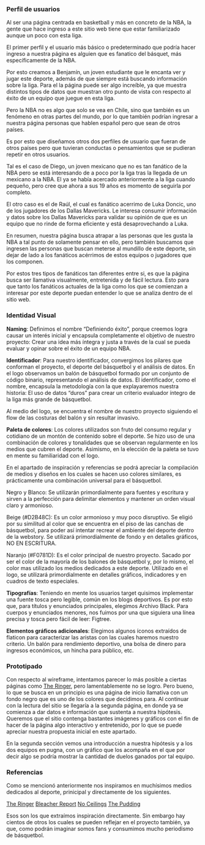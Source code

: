 ### Perfil de usuarios

Al ser una página centrada en basketball y más en concreto de la NBA, la gente que hace ingreso a este sitio web tiene que estar familiarizado aunque un poco con esta liga. 

El primer perfil y el usuario más básico o predeterminado que podría hacer ingreso a nuestra página es alguien que es fanatico del básquet, más específicamente de la NBA. 

Por esto creamos a Benjamín, un joven estudiante que le encanta ver y jugar este deporte, además de que siempre está buscando información sobre la liga. Para el la página puede ser algo increíble, ya que muestra distintos tipos de datos que muestran otro punto de vista con respecto al éxito de un equipo que juegue en esta liga. 

Pero la NBA no es algo que solo se vea en Chile, sino que también es un fenómeno en otras partes del mundo, por lo que también podrían ingresar a nuestra página personas que hablen español pero que sean de otros países. 

Es por esto que diseñamos otros dos perfiles de usuario que fueran de otros países pero que tuvieran conductas o pensamientos que se pudieran repetir en otros usuarios. 

Tal es el caso de Diego, un joven mexicano  que no es tan fanático de la NBA pero se está interesando de a poco por la liga tras la llegada de un mexicano a la NBA.  El ya se había acercado anteriormente a la liga cuando pequeño, pero cree que ahora a sus 19 años es momento de seguirla por completo. 

El otro caso es el de Raúl, el cual es fanático acerrimo de Luka Doncic, uno de los jugadores de los Dallas Mavericks. Le interesa consumir información y datos sobre los Dallas Mavericks para validar su opinión de que es un equipo que no rinde de forma eficiente y está desaprovechando a Luka. 

En resumen, nuestra página busca atrapar a las personas que les gusta la NBA a tal punto de solamente pensar en ello, pero también buscamos que ingresen las personas que buscan meterse al mundillo de este deporte, sin dejar de lado a los fanáticos acérrimos de estos equipos o jugadores que los componen. 

Por estos tres tipos de fanáticos tan diferentes entre si, es que la página busca ser llamativa visualmente, entretenida y de fácil lectura. Esto para que tanto los fanáticos actuales de la liga como los que se comienzan a interesar por este deporte puedan entender lo que se analiza dentro de el sitio web. 


### Identidad Visual

**Naming**: Definimos el nombre “Definiendo éxito”, porque creemos logra causar un interés inicial y encapsula completamente el objetivo de nuestro proyecto: Crear una idea más íntegra y justa a través de la cual se pueda evaluar y opinar sobre el éxito de un equipo NBA.

**Identificador**: Para nuestro identificador, convergimos los pilares que conforman el proyecto, el deporte del básquetbol y el análisis de datos. En el logo observamos un balón de básquetbol formado por un conjunto de código binario, representando el análisis de datos. El identificador, como el nombre, encapsula la metodología con la que explayaremos nuestra historia: El uso de datos “duros” para crear un criterio evaluador íntegro de la liga más grande de básquetbol.

Al medio del logo, se encuentra el nombre de nuestro proyecto siguiendo el flow de las costuras del balón y sin resultar invasivo.

**Paleta de colores**: Los colores utilizados son fruto del consumo regular y cotidiano de un montón de contenido sobre el deporte. Se hizo uso de una combinación de colores y tonalidades que se observan regularmente en los medios que cubren el deporte. Asimismo, en la elección de la paleta se tuvo en mente su familiaridad con el logo.

En el apartado de inspiración y referencias se podrá apreciar la compilación de medios y diseños en los cuales se hacen uso colores similares, es prácticamente una combinación universal para el básquetbol.

Negro y Blanco: Se utilizarán primordialmente para fuentes y escritura y sirven a la perfección para delimitar elementos y mantener un orden visual claro y armonioso.

Beige (#D2B48C): Es un color armonioso y muy poco disruptivo. Se eligió por su similitud al color que se encuentra en el piso de las canchas de básquetbol, para poder así intentar recrear el ambiente del deporte dentro de la webstory. Se utilizará primordialmente de fondo y en detalles gráficos, NO EN ESCRITURA.

Naranjo (#F0781D): Es el color principal de nuestro proyecto. Sacado por ser el color de la mayoría de los balones de básquetbol y, por lo mismo, el color mas utilizado los medios dedicados a este deporte. Utilizado en el logo, se utilizará primordialmente en detalles gráficos, indicadores y en cuadros de texto especiales.

**Tipografías**: Teniendo en mente los usuarios target quisimos implementar una fuente tosca pero legible, común en los blogs deportivos. Es por esto que, para títulos y enunciados principales, elegimos Archivo Black. Para cuerpos y enunciados menores, nos fuimos por una que siguiera una línea precisa y tosca pero fácil de leer: Figtree.

**Elementos gráficos adicionales**: Elegimos algunos íconos extraídos de flaticon para caracterizar las aristas con las cuales haremos nuestro criterio. Un balón para rendimiento deportivo, una bolsa de dinero para ingresos económicos, un hincha para público, etc.





### Prototipado 

Con respecto al wireframe, intentamos parecer lo más posible a ciertas páginas como [The Ringer](https://nbadraft.theringer.com/mock-draft), pero lamentablemente no se logro. Pero bueno, lo que se busca en un principio es una página de inicio llamativa con un fondo negro que es uno de los colores que decidimos para. Al continuar con la lectura del sitio se llegaría a la segunda página, en donde ya se comienza a dar datos e información que sustenta a nuestra hipótesis. Queremos que el sitio contenga bastantes imágenes y gráficos con el fin de hacer de la página algo interactivo y entretenido, por lo que se puede apreciar nuestra propuesta inicial en este apartado. 

En la segunda sección vemos una introducción a nuestra hipótesis y a los dos equipos en pugna, con un gráfico que los acompaña en el que por decir algo se podría mostrar la cantidad de duelos ganados por tal equipo. 

### Referencias

Como se mencionó anteriormente nos inspiramos en muchísimos medios dedicados al deporte, prinicipal y directamente de los siguientes.

[The Ringer](https://nbadraft.theringer.com/mock-draft)
[Bleacher Report](https://bleacherreport.com/houston-rockets)
[No Ceilings](https://www.noceilingsnba.com/)
[The Pudding](https://pudding.cool/2017/03/redraft/)

Esos son los que extraímos inspiración directamente. Sin embargo hay cientos de otros los cuales se pueden reflejar en el proyecto también, ya que, como podrán imaginar somos fans y consumimos mucho periodismo de básquetbol.
